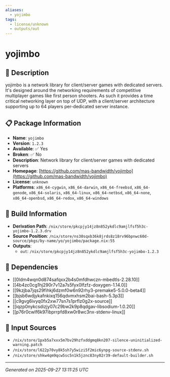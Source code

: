 ```yaml
---
aliases:
  - yojimbo
tags:
  - license/unknown
  - outputs/out
---
```


# yojimbo

## 📝 Description

yojimbo is a network library for client/server games with dedicated servers.
It's designed around the networking requirements of competitive multiplayer games like first person shooters.
As such it provides a time critical networking layer on top of UDP, with a client/server architecture supporting up to 64 players per-dedicated server instance.


## 📋 Package Information

- **Name**: `yojimbo`
- **Version**: `1.2.3`
- **Available**: ✅ Yes
- **Broken**: ✅ No
- **Description**: Network library for client/server games with dedicated servers
- **Homepage**: [https://github.com/mas-bandwidth/yojimbo](https://github.com/mas-bandwidth/yojimbo)
- **License**: `unknown`
- **Platforms**: `x86_64-cygwin`, `x86_64-darwin`, `x86_64-freebsd`, `x86_64-genode`, `x86_64-solaris`, `x86_64-linux`, `x86_64-netbsd`, `x86_64-none`, `x86_64-openbsd`, `x86_64-redox`, `x86_64-windows`

## 🔧 Build Information

- **Derivation Path**: `/nix/store/pkcpjy14jz8n852ykdlc9amjlfsf5h3c-yojimbo-1.2.3.drv`
- **Source Position**: `/nix/store/ns30sqxb36k8jrds8z18rv96bpnwc60d-source/pkgs/by-name/yo/yojimbo/package.nix:55`
- **Outputs**:
  - `out`:  `/nix/store/pkcpjy14jz8n852ykdlc9amjlfsf5h3c-yojimbo-1.2.3`

## 🔗 Dependencies

- [[0ldm4wqn0d874safqxx2b4s0mfdhwczn-mbedtls-2.28.10]]
- [[4b4zc0cg1hj290r7v12a7s5fyx0lfzfz-doxygen-1.14.0]]
- [[9kzjba7jqs29fihkj6dzmf0w6n92rhy3-premake5-5.0.0-beta4]]
- [[bjsb6wdjykafnkixq156qdvmxhsm2bai-bash-5.3p3]]
- [[c9gvg6ivyq0fx2xw77sn7s1prflz0g2x-source]]
- [[iqzp0nykcsdizjy07c29bw2k9p8qdgav-libsodium-1.0.20]]
- [[p76r0cwlf6k97ibprrpfd8xw0r8wc3nx-stdenv-linux]]

## 📁 Input Sources

- `/nix/store/1pxb5a7xxx5m7bv29hzfxddgmq8kn207-silence-uninitialized-warning.patch`
- `/nix/store/l622p70vy8k5sh7y5wizi5f2mic6ynpg-source-stdenv.sh`
- `/nix/store/shkw4qm9qcw5sc5n1k5jznc83ny02r39-default-builder.sh`

---
*Generated on 2025-09-27 13:11:25 UTC*
